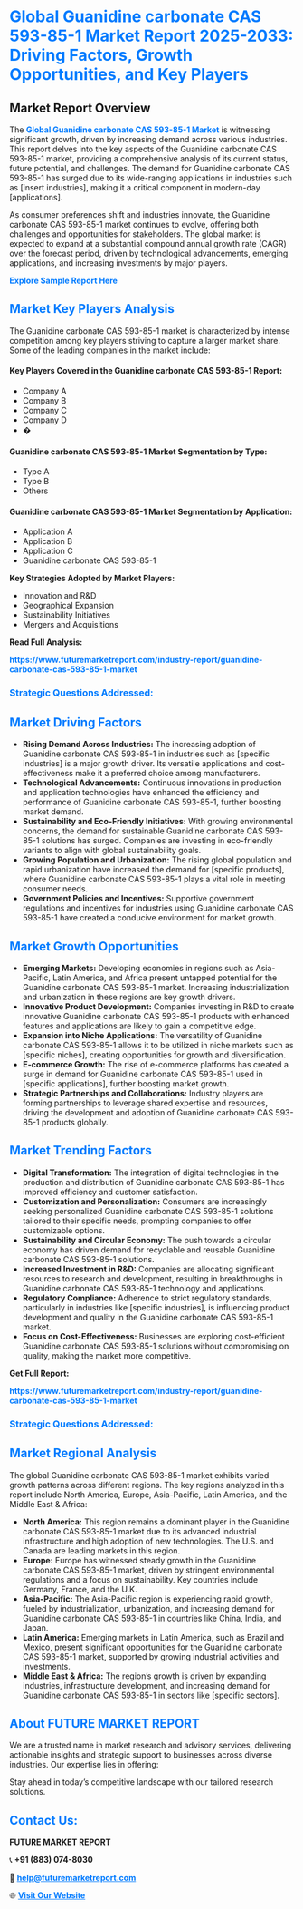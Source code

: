 <h1 style="color: #007BFF;">Global Guanidine carbonate CAS 593-85-1 Market Report 2025-2033: Driving Factors, Growth Opportunities, and Key Players</h1>

<section id="overview">
<h2>Market Report Overview</h2>
<p>The <a href="https://www.futuremarketreport.com/industry-report/guanidine-carbonate-cas-593-85-1-market" style="color: #007BFF; text-decoration: none;"><strong>Global Guanidine carbonate CAS 593-85-1 Market</strong></a> is witnessing significant growth, driven by increasing demand across various industries. This report delves into the key aspects of the Guanidine carbonate CAS 593-85-1 market, providing a comprehensive analysis of its current status, future potential, and challenges. The demand for Guanidine carbonate CAS 593-85-1 has surged due to its wide-ranging applications in industries such as [insert industries], making it a critical component in modern-day [applications].</p>
<p>As consumer preferences shift and industries innovate, the Guanidine carbonate CAS 593-85-1 market continues to evolve, offering both challenges and opportunities for stakeholders. The global market is expected to expand at a substantial compound annual growth rate (CAGR) over the forecast period, driven by technological advancements, emerging applications, and increasing investments by major players.</p>
</section>

<section id="overview">
<p><a href="https://www.futuremarketreport.com/request-sample/reportId=119777" style="color: #007BFF; text-decoration: none;"><strong>Explore Sample Report Here</strong></a></p>
</section>

<section id="key-players">
<h2 style="color: #007BFF;">Market Key Players Analysis</h2>
<p>The Guanidine carbonate CAS 593-85-1 market is characterized by intense competition among key players striving to capture a larger market share. Some of the leading companies in the market include:</p>
<h4>Key Players Covered in the Guanidine carbonate CAS 593-85-1 Report:</h4>
<ul><li>Company A</li><li>Company B</li><li>Company C</li><li>Company D</li><li>�</li></ul>
<h4>Guanidine carbonate CAS 593-85-1 Market Segmentation by Type:</h4>
<ul><li>Type A</li><li>Type B</li><li>Others</li></ul>

<h4>Guanidine carbonate CAS 593-85-1 Market Segmentation by Application:</h4>
<ul><li>Application A</li><li>Application B</li><li>Application C</li><li>Guanidine carbonate CAS 593-85-1</li></ul>
<p><strong>Key Strategies Adopted by Market Players:</strong></p>
<ul>
<li>Innovation and R&D</li>
<li>Geographical Expansion</li>
<li>Sustainability Initiatives</li>
<li>Mergers and Acquisitions</li>
</ul>
</section>

<section>
<p><strong>Read Full Analysis: </strong></p><a href="https://www.futuremarketreport.com/industry-report/guanidine-carbonate-cas-593-85-1-market" style="color: #007BFF; text-decoration: none;"><strong>https://www.futuremarketreport.com/industry-report/guanidine-carbonate-cas-593-85-1-market</strong></a>
<h3 style="color: #007BFF;">Strategic Questions Addressed:</h3>
</section>

<section id="driving-factors">
<h2 style="color: #007BFF;">Market Driving Factors</h2>
<ul>
<li><strong>Rising Demand Across Industries:</strong> The increasing adoption of Guanidine carbonate CAS 593-85-1 in industries such as [specific industries] is a major growth driver. Its versatile applications and cost-effectiveness make it a preferred choice among manufacturers.</li>
<li><strong>Technological Advancements:</strong> Continuous innovations in production and application technologies have enhanced the efficiency and performance of Guanidine carbonate CAS 593-85-1, further boosting market demand.</li>
<li><strong>Sustainability and Eco-Friendly Initiatives:</strong> With growing environmental concerns, the demand for sustainable Guanidine carbonate CAS 593-85-1 solutions has surged. Companies are investing in eco-friendly variants to align with global sustainability goals.</li>
<li><strong>Growing Population and Urbanization:</strong> The rising global population and rapid urbanization have increased the demand for [specific products], where Guanidine carbonate CAS 593-85-1 plays a vital role in meeting consumer needs.</li>
<li><strong>Government Policies and Incentives:</strong> Supportive government regulations and incentives for industries using Guanidine carbonate CAS 593-85-1 have created a conducive environment for market growth.</li>
</ul>
</section>

<section id="growth-opportunities">
<h2 style="color: #007BFF;">Market Growth Opportunities</h2>
<ul>
<li><strong>Emerging Markets:</strong> Developing economies in regions such as Asia-Pacific, Latin America, and Africa present untapped potential for the Guanidine carbonate CAS 593-85-1 market. Increasing industrialization and urbanization in these regions are key growth drivers.</li>
<li><strong>Innovative Product Development:</strong> Companies investing in R&D to create innovative Guanidine carbonate CAS 593-85-1 products with enhanced features and applications are likely to gain a competitive edge.</li>
<li><strong>Expansion into Niche Applications:</strong> The versatility of Guanidine carbonate CAS 593-85-1 allows it to be utilized in niche markets such as [specific niches], creating opportunities for growth and diversification.</li>
<li><strong>E-commerce Growth:</strong> The rise of e-commerce platforms has created a surge in demand for Guanidine carbonate CAS 593-85-1 used in [specific applications], further boosting market growth.</li>
<li><strong>Strategic Partnerships and Collaborations:</strong> Industry players are forming partnerships to leverage shared expertise and resources, driving the development and adoption of Guanidine carbonate CAS 593-85-1 products globally.</li>
</ul>
</section>

<section id="trending-factors">
<h2 style="color: #007BFF;">Market Trending Factors</h2>
<ul>
<li><strong>Digital Transformation:</strong> The integration of digital technologies in the production and distribution of Guanidine carbonate CAS 593-85-1 has improved efficiency and customer satisfaction.</li>
<li><strong>Customization and Personalization:</strong> Consumers are increasingly seeking personalized Guanidine carbonate CAS 593-85-1 solutions tailored to their specific needs, prompting companies to offer customizable options.</li>
<li><strong>Sustainability and Circular Economy:</strong> The push towards a circular economy has driven demand for recyclable and reusable Guanidine carbonate CAS 593-85-1 solutions.</li>
<li><strong>Increased Investment in R&D:</strong> Companies are allocating significant resources to research and development, resulting in breakthroughs in Guanidine carbonate CAS 593-85-1 technology and applications.</li>
<li><strong>Regulatory Compliance:</strong> Adherence to strict regulatory standards, particularly in industries like [specific industries], is influencing product development and quality in the Guanidine carbonate CAS 593-85-1 market.</li>
<li><strong>Focus on Cost-Effectiveness:</strong> Businesses are exploring cost-efficient Guanidine carbonate CAS 593-85-1 solutions without compromising on quality, making the market more competitive.</li>
</ul>
</section>

<section>
<p><strong>Get Full Report: </strong></p><a href="https://www.futuremarketreport.com/industry-report/guanidine-carbonate-cas-593-85-1-market" style="color: #007BFF; text-decoration: none;"><strong>https://www.futuremarketreport.com/industry-report/guanidine-carbonate-cas-593-85-1-market</strong></a>
<h3 style="color: #007BFF;">Strategic Questions Addressed:</h3>
</section>


<section id="regional-analysis">
<h2 style="color: #007BFF;">Market Regional Analysis</h2>
<p>The global Guanidine carbonate CAS 593-85-1 market exhibits varied growth patterns across different regions. The key regions analyzed in this report include North America, Europe, Asia-Pacific, Latin America, and the Middle East & Africa:</p>
<ul>
<li><strong>North America:</strong> This region remains a dominant player in the Guanidine carbonate CAS 593-85-1 market due to its advanced industrial infrastructure and high adoption of new technologies. The U.S. and Canada are leading markets in this region.</li>
<li><strong>Europe:</strong> Europe has witnessed steady growth in the Guanidine carbonate CAS 593-85-1 market, driven by stringent environmental regulations and a focus on sustainability. Key countries include Germany, France, and the U.K.</li>
<li><strong>Asia-Pacific:</strong> The Asia-Pacific region is experiencing rapid growth, fueled by industrialization, urbanization, and increasing demand for Guanidine carbonate CAS 593-85-1 in countries like China, India, and Japan.</li>
<li><strong>Latin America:</strong> Emerging markets in Latin America, such as Brazil and Mexico, present significant opportunities for the Guanidine carbonate CAS 593-85-1 market, supported by growing industrial activities and investments.</li>
<li><strong>Middle East & Africa:</strong> The region’s growth is driven by expanding industries, infrastructure development, and increasing demand for Guanidine carbonate CAS 593-85-1 in sectors like [specific sectors].</li>
</ul>
</section>

<footer>
<h2 style="color: #007BFF;">About FUTURE MARKET REPORT</h2>
<p>We are a trusted name in market research and advisory services, delivering actionable insights and strategic support to businesses across diverse industries. Our expertise lies in offering:</p>

<p>Stay ahead in today’s competitive landscape with our tailored research solutions.</p>

<h2 style="color: #007BFF;">Contact Us:</h2>
<p><strong>FUTURE MARKET REPORT</strong></p>
<p>📞 <strong>+91 (883) 074-8030</strong></p>
<p>📧 <strong><a href="mailto:help@futuremarketreport.com" style="color: #007BFF;">help@futuremarketreport.com</a></strong></p>
<p>🌐 <strong><a href="https://www.futuremarketreport.com/" style="color: #007BFF;">Visit Our Website</a></strong></p>
</footer>